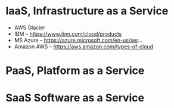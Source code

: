 # IaaS, Infrastructure as a Service

- AWS Glacier
- IBM – https://www.ibm.com/cloud/products
- MS Azure – https://azure.microsoft.com/en-us/ser...
- Amazon AWS – https://aws.amazon.com/types-of-cloud

# PaaS, Platform as a Service 


# SaaS Software as a Service 
 